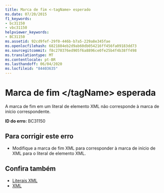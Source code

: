 ```yaml
---
title: Marca de fim <-tagName> esperado
ms.date: 07/20/2015
f1_keywords:
- bc31150
- vbc31150
helpviewer_keywords:
- BC31150
ms.assetid: 92cd9fef-29f0-446b-b7a5-229a8e345fae
ms.openlocfilehash: 6821884eb2d9ab60db054216ff456fa09183dd73
ms.sourcegitcommit: f8c270376ed905f6a8896ce0fe25b4f4b38ff498
ms.translationtype: MT
ms.contentlocale: pt-BR
ms.lasthandoff: 06/04/2020
ms.locfileid: "84403635"
---
```

# <a name="end-tag-tagname-expected"></a>Marca de fim \</tagName> esperada
A marca de fim em um literal de elemento XML não corresponde à marca de início correspondente.  
  
 **ID do erro:** BC31150  
  
## <a name="to-correct-this-error"></a>Para corrigir este erro  
  
- Modifique a marca de fim XML para corresponder à marca de início de XML para o literal de elemento XML.  
  
## <a name="see-also"></a>Confira também

- [Literais XML](../language-reference/xml-literals/index.md)
- [XML](../programming-guide/language-features/xml/index.md)
